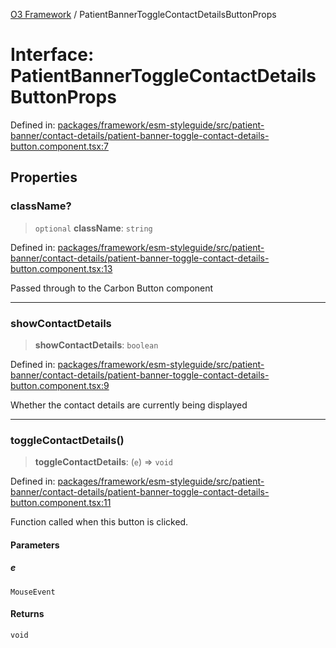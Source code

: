 [O3 Framework](../API.md) / PatientBannerToggleContactDetailsButtonProps

# Interface: PatientBannerToggleContactDetailsButtonProps

Defined in: [packages/framework/esm-styleguide/src/patient-banner/contact-details/patient-banner-toggle-contact-details-button.component.tsx:7](https://github.com/openmrs/openmrs-esm-core/blob/18d2874f03a33a6ab8295af0e87ac97fdd150718/packages/framework/esm-styleguide/src/patient-banner/contact-details/patient-banner-toggle-contact-details-button.component.tsx#L7)

## Properties

### className?

> `optional` **className**: `string`

Defined in: [packages/framework/esm-styleguide/src/patient-banner/contact-details/patient-banner-toggle-contact-details-button.component.tsx:13](https://github.com/openmrs/openmrs-esm-core/blob/18d2874f03a33a6ab8295af0e87ac97fdd150718/packages/framework/esm-styleguide/src/patient-banner/contact-details/patient-banner-toggle-contact-details-button.component.tsx#L13)

Passed through to the Carbon Button component

***

### showContactDetails

> **showContactDetails**: `boolean`

Defined in: [packages/framework/esm-styleguide/src/patient-banner/contact-details/patient-banner-toggle-contact-details-button.component.tsx:9](https://github.com/openmrs/openmrs-esm-core/blob/18d2874f03a33a6ab8295af0e87ac97fdd150718/packages/framework/esm-styleguide/src/patient-banner/contact-details/patient-banner-toggle-contact-details-button.component.tsx#L9)

Whether the contact details are currently being displayed

***

### toggleContactDetails()

> **toggleContactDetails**: (`e`) => `void`

Defined in: [packages/framework/esm-styleguide/src/patient-banner/contact-details/patient-banner-toggle-contact-details-button.component.tsx:11](https://github.com/openmrs/openmrs-esm-core/blob/18d2874f03a33a6ab8295af0e87ac97fdd150718/packages/framework/esm-styleguide/src/patient-banner/contact-details/patient-banner-toggle-contact-details-button.component.tsx#L11)

Function called when this button is clicked.

#### Parameters

##### e

`MouseEvent`

#### Returns

`void`
